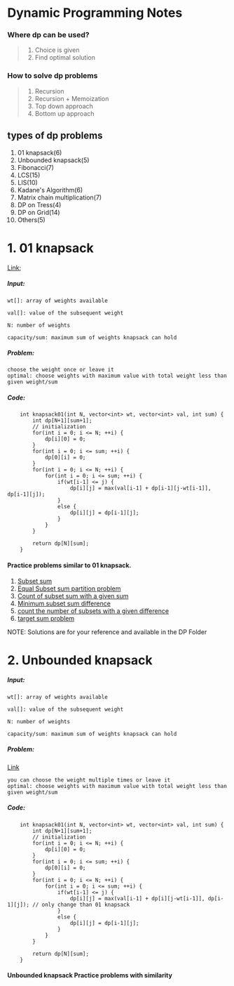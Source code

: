 # Dynamic Programming Notes

### Where dp can be used?
> 1. Choice is given
> 2. Find optimal solution

### How to solve dp problems
> 1. Recursion
> 2. Recursion + Memoization
> 3. Top down approach
> 4. Bottom up approach

## types of dp problems
1. 01 knapsack(6)
2. Unbounded knapsack(5)
3. Fibonacci(7)
4. LCS(15)
5. LIS(10)
6. Kadane's Algorithm(6)
7. Matrix chain multiplication(7)
8. DP on Tress(4)
9. DP on Grid(14)
10. Others(5)


# 1. 01 knapsack
[Link](https://www.geeksforgeeks.org/0-1-knapsack-problem-dp-10/);
##### Input:

```
wt[]: array of weights available

val[]: value of the subsequent weight 

N: number of weights

capacity/sum: maximum sum of weights knapsack can hold
```

##### Problem:

```
choose the weight once or leave it
optimal: choose weights with maximum value with total weight less than given weight/sum
```

##### Code:

```
    int knapsack01(int N, vector<int> wt, vector<int> val, int sum) {
        int dp[N+1][sum+1];
        // initialization
        for(int i = 0; i <= N; ++i) {
            dp[i][0] = 0;
        }
        for(int i = 0; i <= sum; ++i) {
            dp[0][i] = 0;
        }
        for(int i = 0; i <= N; ++i) {
            for(int i = 0; i <= sum; ++i) {
                if(wt[i-1] <= j) {
                    dp[i][j] = max(val[i-1] + dp[i-1][j-wt[i-1]], dp[i-1][j]);
                }
                else {
                    dp[i][j] = dp[i-1][j];
                }
            }
        }
        
        return dp[N][sum];
    }
```

#### Practice problems similar to 01 knapsack.
1. [Subset sum](https://www.geeksforgeeks.org/subset-sum-problem-dp-25/)
2. [Equal Subset sum partition problem](https://www.geeksforgeeks.org/partition-problem-dp-18/)
3. [Count of subset sum with a given sum](https://www.geeksforgeeks.org/count-of-subsets-with-sum-equal-to-x/)
4. [Minimum subset sum difference](https://www.geeksforgeeks.org/partition-a-set-into-two-subsets-such-that-the-difference-of-subset-sums-is-minimum/)
5. [count the number of subsets with a given difference]()
6. [target sum problem](https://leetcode.com/problems/target-sum/)

NOTE: Solutions are for your reference and available in the DP Folder

# 2. Unbounded knapsack

##### Input:

```
wt[]: array of weights available

val[]: value of the subsequent weight 

N: number of weights

capacity/sum: maximum sum of weights knapsack can hold
```

##### Problem:
[Link](https://www.geeksforgeeks.org/unbounded-knapsack-repetition-items-allowed/)

```
you can choose the weight multiple times or leave it
optimal: choose weights with maximum value with total weight less than given weight/sum
```

##### Code:

```
    int knapsack01(int N, vector<int> wt, vector<int> val, int sum) {
        int dp[N+1][sum+1];
        // initialization
        for(int i = 0; i <= N; ++i) {
            dp[i][0] = 0;
        }
        for(int i = 0; i <= sum; ++i) {
            dp[0][i] = 0;
        }
        for(int i = 0; i <= N; ++i) {
            for(int i = 0; i <= sum; ++i) {
                if(wt[i-1] <= j) {
                    dp[i][j] = max(val[i-1] + dp[i][j-wt[i-1]], dp[i-1][j]); // only change than 01 knapsack
                }
                else {
                    dp[i][j] = dp[i-1][j];
                }
            }
        }
        
        return dp[N][sum];
    }
```

#### Unbounded knapsack Practice problems with similarity